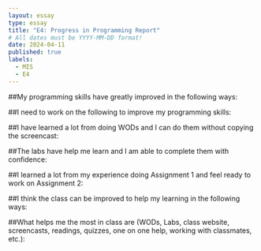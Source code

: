 ```yaml
---
layout: essay
type: essay
title: "E4: Progress in Programming Report"
# All dates must be YYYY-MM-DD format!
date: 2024-04-11
published: true
labels:
  - MIS
  - E4
---
```


##My programming skills have greatly improved in the following ways:

##I need to work on the following to improve my programming skills:

##I have learned a lot from doing WODs and I can do them without copying the screencast:

##The labs have help me learn and I am able to complete them with confidence:

##I learned a lot from my experience doing Assignment 1 and feel ready to work on Assignment 2:

##I think the class can be improved to help my learning in the following ways:

##What helps me the most in class are (WODs, Labs, class website, screencasts, readings, quizzes, one on one help, working with classmates, etc.):
